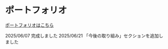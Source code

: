 # ポートフォリオ

[ポートフォリオはこちら](https://ktsn-ud.github.io/portfolio/)

2025/06/07 完成しました
2025/06/21 「今後の取り組み」セクションを追加しました
